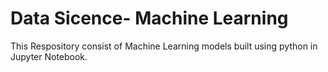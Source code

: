 # Data Sicence- Machine Learning 
This Respository consist of Machine Learning models built using python in Jupyter Notebook.
